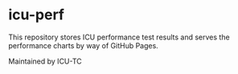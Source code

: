 # icu-perf
This repository stores ICU performance test results and serves the performance charts by way of GitHub Pages.

Maintained by ICU-TC
